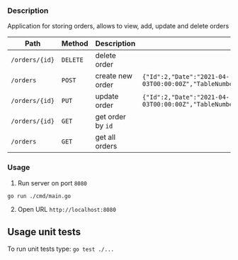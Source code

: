 ### Description

Application for storing orders, allows to view, add, update and delete orders

|                Path                   |    Method     |                   Description               |           Body example       |
| --------------------------------------|---------------| --------------------------------------------| ---------------------------- |
| `/orders/{id}`                        |    `DELETE`   |   delete order                              |                              |
| `/orders`                             |    `POST`     |   create new order                          | ```{"Id":2,"Date":"2021-04-03T00:00:00Z","TableNumber":2,"WaiterId":2,"Price":226,"Payment":false}```|
| `/orders/{id}`                        |    `PUT`      |   update order                              |```{"Id":2,"Date":"2021-04-03T00:00:00Z","TableNumber":2,"WaiterId":2,"Price":226,"Payment":false}```|
| `/orders/{id}`                        |    `GET`      |   get order by `id`                         |                               |
| `/orders`                             |    `GET`      |   get all orders                            |                               |

### Usage

1. Run server on port `8080`

```bash
go run ./cmd/main.go
```

2. Open URL  `http://localhost:8080`

## Usage unit tests
To run unit tests type:
`go test ./...`
